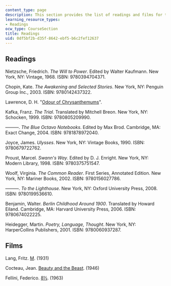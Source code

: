 ```yaml
---
content_type: page
description: This section provides the list of readings and films for the course.
learning_resource_types:
- Readings
ocw_type: CourseSection
title: Readings
uid: 0df5bf2b-d35f-8642-ebf5-b6c2fef12637
---
```


Readings
--------

Nietzsche, Friedrich. _The Will to Power_. Edited by Walter Kaufmann. New York, NY: Vintage, 1968. ISBN: 9780394704371.

Chopin, Kate. _The Awakening and Selected Stories_. New York, NY: Penguin Group Inc., 2003. ISBN: 9780142437322.

Lawrence, D. H. "[Odour of Chrysanthemums](https://www.shmoop.com/odour-of-chrysanthemums/)".

Kafka, Franz. _The Trial_. Translated by Mitchell Breon. New York, NY: Schocken, 1999. ISBN: 9780805209990.

———. _The Blue Octavo Notebooks_. Edited by Max Brod. Cambridge, MA: Exact Change, 2004. ISBN: 9781878972040.

Joyce, James. _Ulysses_. New York, NY: Vintage Books, 1990. ISBN: 9780679722762.

Proust, Marcel. _Swann's Way_. Edited by D. J. Enright. New York, NY: Modern Library, 1998. ISBN: 9780375751547.

Woolf, Virginia. _The Common Reader_. First Series, Annotated Edition. New York, NY: Mariner Books, 2002. ISBN: 9780156027786.

———. _To the Lighthouse_. New York, NY: Oxford University Press, 2008. ISBN: 9780199536610.

Benjamin, Walter. _Berlin Childhood Around 1900_. Translated by Howard Eiland. Cambridge, MA: Harvard University Press, 2006. ISBN: 9780674022225.

Heidegger, Martin. _Poetry, Language, Thought_. New York, NY: HarperCollins Publishers, 2001. ISBN: 9780060937287.

Films
-----

Lang, Fritz. [M](http://www.imdb.com/title/tt0022100/). (1931)

Cocteau, Jean. [Beauty and the Beast](http://www.imdb.com/title/tt0038348/). (1946)

Fellini, Federico. [8½](http://www.imdb.com/title/tt0056801/). (1963)